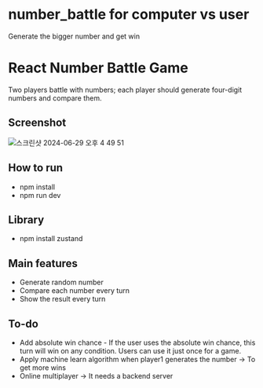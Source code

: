 # number_battle for computer vs user

Generate the bigger number and get win

# React Number Battle Game

Two players battle with numbers; each player should generate four-digit numbers and compare them.

## Screenshot


![스크린샷 2024-06-29 오후 4 49 51](https://github.com/midi79/number_battle/assets/19512435/c3e13007-fe7a-4cb5-a762-de3fcb3ffa46)


## How to run

-   npm install
-   npm run dev

## Library

-   npm install zustand

## Main features

-   Generate random number
-   Compare each number every turn
-   Show the result every turn

## To-do

- Add absolute win chance - If the user uses the absolute win chance, this turn will win on any condition. Users can use it just once for a game.
-   Apply machine learn algorithm when player1 generates the number -> To get more wins
-   Online multiplayer -> It needs a backend server
